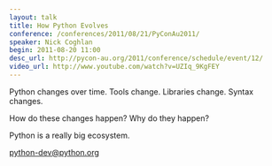 ```yaml
---
layout: talk
title: How Python Evolves
conference: /conferences/2011/08/21/PyConAu2011/
speaker: Nick Coghlan
begin: 2011-08-20 11:00
desc_url: http://pycon-au.org/2011/conference/schedule/event/12/
video_url: http://www.youtube.com/watch?v=UZIq_9KgFEY
---
```

Python changes over time. Tools change. Libraries change. Syntax changes.

How do these changes happen? Why do they happen?

Python is a really big ecosystem.

python-dev@python.org
